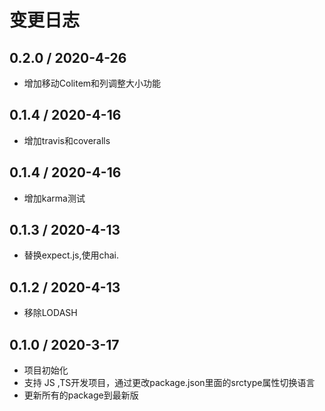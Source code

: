 # 变更日志

## 0.2.0 / 2020-4-26

- 增加移动Colitem和列调整大小功能
  
## 0.1.4 / 2020-4-16

- 增加travis和coveralls
  
## 0.1.4 / 2020-4-16

- 增加karma测试

## 0.1.3 / 2020-4-13

- 替换expect.js,使用chai.

## 0.1.2 / 2020-4-13

- 移除LODASH

## 0.1.0 / 2020-3-17

- 项目初始化
- 支持 JS ,TS开发项目，通过更改package.json里面的srctype属性切换语言
- 更新所有的package到最新版
